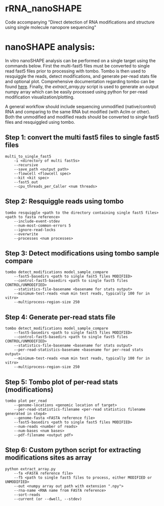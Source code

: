 # rRNA_nanoSHAPE
Code accompanying "Direct detection of RNA modifications and structure using single molecule nanopore sequencing"

# nanoSHAPE analysis:

In vitro nanoSHAPE analysis can be performed on a single target using the commands below. First the multi-fast5 files must be converted to single read fast5 files prior to processing with tombo. Tombo is then used to resquiggle the reads, detect modifications, and generate per-read stats file and optional plot. Comprehensive documentation regarding tombo can be found [here](https://nanoporetech.github.io/tombo/). Finally, the <em>extract_array.py</em> script is used to generate an output numpy array which can be easily processed using python for per-read modification visualization/plotting. 

A general workflow should include sequencing unmodified (native/control) RNA and comparing to the same RNA but modified (with AcIm or other). Both the unmodified and modified reads should be converted to single fast5 files and resquiggled using tombo.  

## Step 1: convert the multi fast5 files to single fast5 files


	multi_to_single_fast5 
		-i <directory of multi fast5s> 
		--recursive 
		--save_path <output path> 
		--flowcell <flowcell spec> 
		--kit <kit spec> 
		--fast5_out 
		--cpu_threads_per_Caller <num threads>


## Step 2: Resquiggle reads using tombo

	tombo resquiggle <path to the directory containing single fast5 files>  <path to fasta reference> 
		--include-event-stdev 
		--num-most-common-errors 5 
		--ignore-read-locks 
		--overwrite 
		--processes <num processes>

## Step 3: Detect modifications using tombo sample compare

	tombo detect_modifications model_sample_compare 
		--fast5-basedirs <path to single fast5 files MODIFIED> 
		--control-fast5-basedirs <path to single fast5 files CONTROL/UNMODIFIED> 
		--statistics-file-basename <basename for stats output> 
		--minimum-test-reads <num min test reads, typically 100 for in vitro> 
		--multiprocess-region-size 250

## Step 4: Generate per-read stats file

	tombo detect_modifications model_sample_compare 
		--fast5-basedirs <path to single fast5 files MODIFIED> 
		--control-fast5-basedirs <path to single fast5 files CONTROL/UNMODIFIED> 
		--statistics-file-basename <basename for stats output> 
		--per-read-statistics-basename <basename for per-read stats output> 
		--minimum-test-reads <num min test reads, typically 100 for in vitro> 
		--multiprocess-region-size 250

## Step 5: Tombo plot of per-read stats (modifications)

	tombo plot per_read 
		--genome-locations <genomic location of target> 
		--per-read-statistics-filename <per-read statistics filename generated in step4> 
		--genome-fasta <FASTA reference file> 
		--fast5-basedirs <path to single fast5 files MODIFIED> 
		--num-reads <number of reads> 
		--num-bases <num bases> 
		--pdf-filename <output pdf>

## Step 6: Custom python script for extracting modifications sites as array

	python extract_array.py 
		--fa <FASTA reference file> 
		--f5 <path to single fast5 files to process, either MODIFIED or UNMODIFIED> 
		--out <numpy array out path with extension ".npy"> 
		--rna-name <RNA name from FASTA reference> 
		--sort-reads 
		--current (or --dwell, --stdev)
